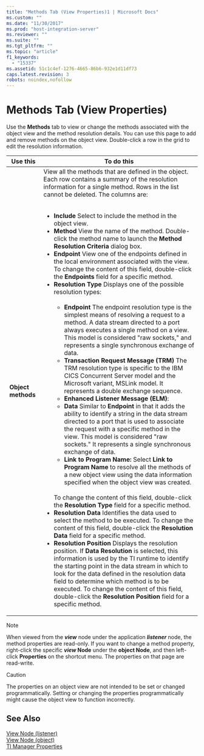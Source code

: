 ```yaml
---
title: "Methods Tab (View Properties)1 | Microsoft Docs"
ms.custom: ""
ms.date: "11/30/2017"
ms.prod: "host-integration-server"
ms.reviewer: ""
ms.suite: ""
ms.tgt_pltfrm: ""
ms.topic: "article"
f1_keywords: 
  - "15337"
ms.assetid: 51c1c4ef-1276-4665-86b6-932e1d11df73
caps.latest.revision: 3
robots: noindex,nofollow
---
```

# Methods Tab (View Properties)
Use the **Methods** tab to view or change the methods associated with the object view and the method resolution details. You can use this page to add and remove methods on the object view. Double-click a row in the grid to edit the resolution information.  
  
|Use this|To do this|  
|--------------|----------------|  
|**Object methods**|View all the methods that are defined in the object. Each row contains a summary of the resolution information for a single method. Rows in the list cannot be deleted. The columns are:<br /><br /> <ul><li>**Include** Select to include the method in the object view.</li><li>**Method** View the name of the method. Double-click the method name to launch the **Method Resolution Criteria** dialog box.</li><li>**Endpoint** View one of the endpoints defined in the local environment associated with the view. To change the content of this field, double-click the **Endpoints** field for a specific method.</li><li>**Resolution Type** Displays one of the possible resolution types:<br /><br /> <ul><li>**Endpoint** The endpoint resolution type is the simplest means of resolving a request to a method. A data stream directed to a port always executes a single method on a view. This model is considered "raw sockets," and represents a single synchronous exchange of data.</li><li>**Transaction Request Message (TRM)** The TRM resolution type is specific to the IBM CICS Concurrent Server model and the Microsoft variant, MSLink model. It represents a double exchange sequence.</li><li>**Enhanced Listener Message (ELM)**:</li><li>**Data** Similar to **Endpoint** in that it adds the ability to identify a string in the data stream directed to a port that is used to associate the request with a specific method in the view. This model is considered "raw sockets." It represents a single synchronous exchange of data.</li><li>**Link to Program Name:** Select **Link to Program Name** to resolve all the methods of a new object view using the data information specified when the object view was created.</li></ul><br />     To change the content of this field, double-click the **Resolution Type** field for a specific method.</li><li>**Resolution Data** Identifies the data used to select the method to be executed. To change the content of this field, double-click the **Resolution Data** field for a specific method.</li><li>**Resolution Position** Displays the resolution position. If **Data Resolution** is selected, this information is used by the TI runtime to identify the starting point in the data stream in which to look for the data defined in the resolution data field to determine which method is to be executed. To change the content of this field, double-click the **Resolution Position** field for a specific method.</li></ul>|  
  
> [!NOTE]
>  When viewed from the ***view*** node under the application ***listener*** node, the method properties are read-only. If you want to change a method property, right-click the specific ***view* Node** under the **object Node**, and then left-click **Properties** on the shortcut menu. The properties on that page are read-write.  
  
> [!CAUTION]
>  The properties on an object view are not intended to be set or changed programmatically. Setting or changing the properties programmatically might cause the object view to function incorrectly.  
  
## See Also  
 [View Node (listener)](../core/view-node-listener-2.md)   
 [View Node (object)](../core/view-node-object-1.md)   
 [TI Manager Properties](../core/ti-manager-properties2.md)